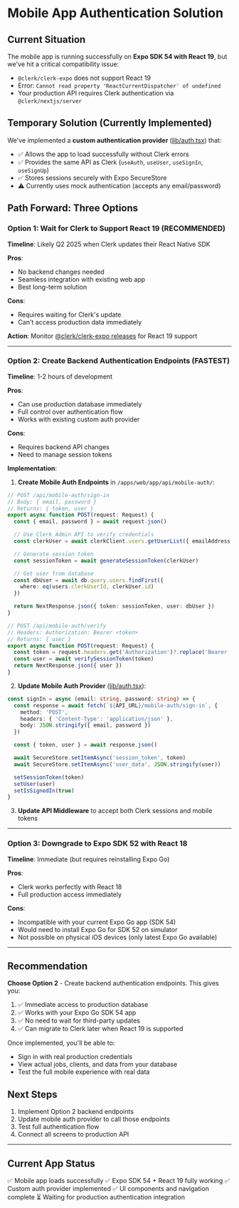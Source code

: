 # Mobile App Authentication Solution

## Current Situation

The mobile app is running successfully on **Expo SDK 54 with React 19**, but we've hit a critical compatibility issue:

- `@clerk/clerk-expo` does not support React 19
- Error: `Cannot read property 'ReactCurrentDispatcher' of undefined`
- Your production API requires Clerk authentication via `@clerk/nextjs/server`

## Temporary Solution (Currently Implemented)

We've implemented a **custom authentication provider** ([lib/auth.tsx](apps/mobile/lib/auth.tsx)) that:
- ✅ Allows the app to load successfully without Clerk errors
- ✅ Provides the same API as Clerk (`useAuth`, `useUser`, `useSignIn`, `useSignUp`)
- ✅ Stores sessions securely with Expo SecureStore
- ⚠️ Currently uses mock authentication (accepts any email/password)

## Path Forward: Three Options

### Option 1: Wait for Clerk to Support React 19 (RECOMMENDED)

**Timeline**: Likely Q2 2025 when Clerk updates their React Native SDK

**Pros**:
- No backend changes needed
- Seamless integration with existing web app
- Best long-term solution

**Cons**:
- Requires waiting for Clerk's update
- Can't access production data immediately

**Action**: Monitor [@clerk/clerk-expo releases](https://www.npmjs.com/package/@clerk/clerk-expo) for React 19 support

---

### Option 2: Create Backend Authentication Endpoints (FASTEST)

**Timeline**: 1-2 hours of development

**Pros**:
- Can use production database immediately
- Full control over authentication flow
- Works with existing custom auth provider

**Cons**:
- Requires backend API changes
- Need to manage session tokens

**Implementation**:

1. **Create Mobile Auth Endpoints** in `/apps/web/app/api/mobile-auth/`:

```typescript
// POST /api/mobile-auth/sign-in
// Body: { email, password }
// Returns: { token, user }
export async function POST(request: Request) {
  const { email, password } = await request.json()

  // Use Clerk Admin API to verify credentials
  const clerkUser = await clerkClient.users.getUserList({ emailAddress: [email] })

  // Generate session token
  const sessionToken = await generateSessionToken(clerkUser)

  // Get user from database
  const dbUser = await db.query.users.findFirst({
    where: eq(users.clerkUserId, clerkUser.id)
  })

  return NextResponse.json({ token: sessionToken, user: dbUser })
}

// POST /api/mobile-auth/verify
// Headers: Authorization: Bearer <token>
// Returns: { user }
export async function POST(request: Request) {
  const token = request.headers.get('Authorization')?.replace('Bearer ', '')
  const user = await verifySessionToken(token)
  return NextResponse.json({ user })
}
```

2. **Update Mobile Auth Provider** ([lib/auth.tsx](apps/mobile/lib/auth.tsx:45)):

```typescript
const signIn = async (email: string, password: string) => {
  const response = await fetch(`${API_URL}/mobile-auth/sign-in`, {
    method: 'POST',
    headers: { 'Content-Type': 'application/json' },
    body: JSON.stringify({ email, password })
  })

  const { token, user } = await response.json()

  await SecureStore.setItemAsync('session_token', token)
  await SecureStore.setItemAsync('user_data', JSON.stringify(user))

  setSessionToken(token)
  setUser(user)
  setIsSignedIn(true)
}
```

3. **Update API Middleware** to accept both Clerk sessions and mobile tokens

---

### Option 3: Downgrade to Expo SDK 52 with React 18

**Timeline**: Immediate (but requires reinstalling Expo Go)

**Pros**:
- Clerk works perfectly with React 18
- Full production access immediately

**Cons**:
- Incompatible with your current Expo Go app (SDK 54)
- Would need to install Expo Go for SDK 52 on simulator
- Not possible on physical iOS devices (only latest Expo Go available)

---

## Recommendation

**Choose Option 2** - Create backend authentication endpoints. This gives you:

1. ✅ Immediate access to production database
2. ✅ Works with your Expo Go SDK 54 app
3. ✅ No need to wait for third-party updates
4. ✅ Can migrate to Clerk later when React 19 is supported

Once implemented, you'll be able to:
- Sign in with real production credentials
- View actual jobs, clients, and data from your database
- Test the full mobile experience with real data

## Next Steps

1. Implement Option 2 backend endpoints
2. Update mobile auth provider to call those endpoints
3. Test full authentication flow
4. Connect all screens to production API

---

## Current App Status

✅ Mobile app loads successfully
✅ Expo SDK 54 + React 19 fully working
✅ Custom auth provider implemented
✅ UI components and navigation complete
⏳ Waiting for production authentication integration
